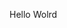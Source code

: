 Hello Wolrd




























































































































































































































































































































































































































































































































































































































































































































































































































































































































































































































































































































































































































































































































































































































































































































































































































































































































































































































































































































































































































































































































































































































































































































































































































































































































































































































































































































































































































































































